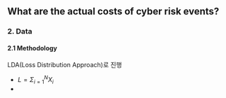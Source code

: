 ## What are the actual costs of cyber risk events?

### 2. Data

#### 2.1 Methodology

LDA(Loss Distribution Approach)로 진행

- $L = \Sigma_{i=1}^{N}X_i$
- 